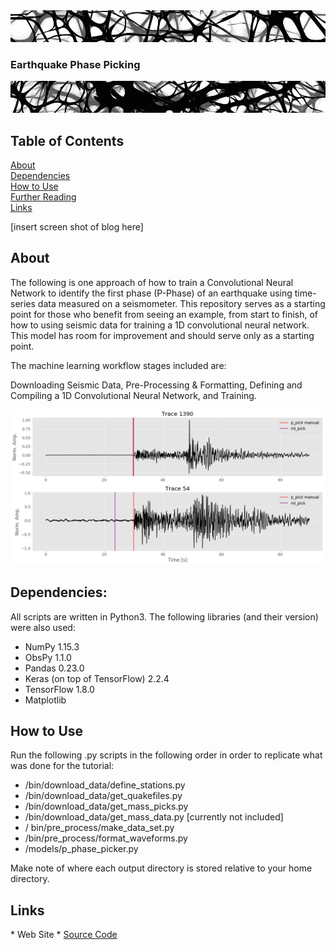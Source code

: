 <!-- ---
# P_Phase_Picker
--- -->

<img src="./imgs/Neurons-Network_T.jpg">

<p align ="center"> 
    <h3>Earthquake Phase Picking</h3>
</p>

<img src="./imgs/Neurons-Network_B.jpg">  


<h2>Table of Contents</h2>  

[About](#about)  
[Dependencies](#dependencies)  
[How to Use](#how)  
[Further Reading](#reading)  
[Links](#links)  



[insert screen shot of blog here]  

<h2><a name="about">About</a></h2>  
The following is one approach of how to train a Convolutional Neural Network to identify the first phase (P-Phase) of an earthquake using time-series data measured on a seismometer. This repository serves as a starting point for those who benefit from seeing an example, from start to finish, of how to using seismic data for training a 1D convolutional neural network. This model has room for improvement and should serve only as a starting point.  

The machine learning workflow stages included are:  

Downloading Seismic Data, Pre-Processing & Formatting, Defining and Compiling a 1D Convolutional Neural Network, and Training.  


<img src="./imgs/example_waveforms.png">


<h2><a name="dependencies">Dependencies:</a></h2>  
All scripts are written in Python3. The following libraries (and their version) were also used:  

* NumPy 1.15.3  
* ObsPy 1.1.0  
* Pandas 0.23.0  
* Keras (on top of TensorFlow)  2.2.4  
* TensorFlow 1.8.0  
* Matplotlib  

<h2><a name="how">How to Use</a></h2>  
Run the following .py scripts in the following order in order to replicate what was done for the tutorial:  

* /bin/download_data/define_stations.py  
* /bin/download_data/get_quakefiles.py  
* /bin/download_data/get_mass_picks.py  
* /bin/download_data/get_mass_data.py [currently not included]  
* / bin/pre_process/make_data_set.py  
* /bin/pre_process/format_waveforms.py  
* /models/p_phase_picker.py  


Make note of where each output directory is stored relative to your home directory.  

<h2><a name="links">Links</a></h2>  
* Web Site  
* <a href = "https://github.com/ngrayluna/P_Phase_Picker">Source Code</a>  




